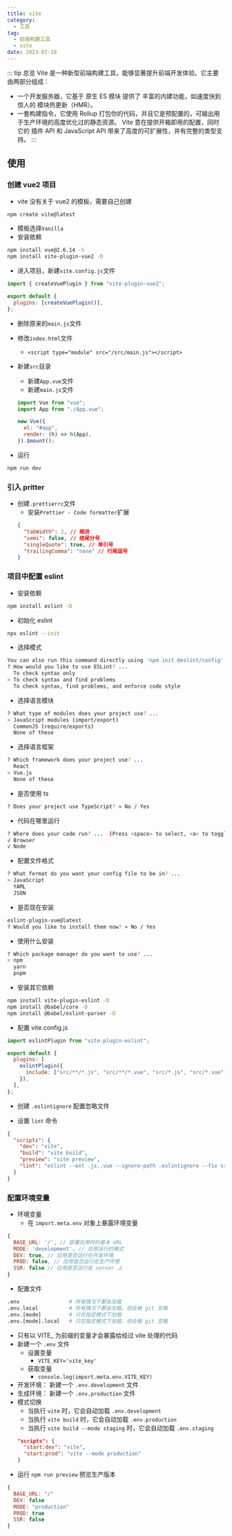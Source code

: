 ```yaml
---
title: vite
category:
  - 工具
tag:
  - 前端构建工具
  - vite
date: 2023-07-10
---
```


::: tip 总览
Vite 是一种新型前端构建工具，能够显著提升前端开发体验。它主要由两部分组成：

- 一个开发服务器，它基于 原生 ES 模块 提供了 丰富的内建功能，如速度快到惊人的 模块热更新（HMR）。
- 一套构建指令，它使用 Rollup 打包你的代码，并且它是预配置的，可输出用于生产环境的高度优化过的静态资源。
  Vite 意在提供开箱即用的配置，同时它的 插件 API 和 JavaScript API 带来了高度的可扩展性，并有完整的类型支持。
:::

## 使用

### 创建 vue2 项目

- vite 没有关于 vue2 的模板，需要自己创建

```sh
npm create vite@latest
```

- 模板选择`Vanilla`
- 安装依赖

```sh
npm install vue@2.6.14 -S
npm install vite-plugin-vue2 -D
```

- 进入项目，新建`vite.config.js`文件

```js
import { createVuePlugin } from "vite-plugin-vue2";

export default {
  plugins: [createVuePlugin()],
};
```

- 删除原来的`main.js`文件
- 修改`index.html`文件
  - `<script type="module" src="/src/main.js"></script>`
- 新建`src`目录

  - 新建`App.vue`文件
  - 新建`main.js`文件

  ```js
  import Vue from "vue";
  import App from "./App.vue";

  new Vue({
    el: "#app",
    render: (h) => h(App),
  }).$mount();
  ```

- 运行

```sh
npm run dev
```

### 引入 pritter

- 创建`.prettierrc`文件
  - 安装`Prettier - Code formatter`扩展
  ```json
  {
    "tabWidth": 2, // 缩进
    "semi": false, // 结尾分号
    "singleQuote": true, // 单引号
    "trailingComma": "none" // 行尾逗号
  }
  ```

### 项目中配置 eslint

- 安装依赖

```sh
npm install eslint -D
```

- 初始化 eslint

```sh
npx eslint --init
```

  - 选择模式

  ```sh
  You can also run this command directly using 'npm init @eslint/config'.
  ? How would you like to use ESLint? ...
    To check syntax only
  > To check syntax and find problems
    To check syntax, find problems, and enforce code style
  ```

  - 选择语言模块

  ```sh
  ? What type of modules does your project use? ...
  > JavaScript modules (import/export)
    CommonJS (require/exports)
    None of these
  ```

  - 选择语言框架

  ```sh
  ? Which framework does your project use? ...
    React
  > Vue.js
    None of these
  ```

  - 是否使用 ts

  ```sh
  ? Does your project use TypeScript? » No / Yes
  ```

  - 代码在哪里运行

  ```sh
  ? Where does your code run? ...  (Press <space> to select, <a> to toggle all, <i> to invert selection)
  √ Browser
  √ Node
  ```

  - 配置文件格式

  ```sh
  ? What format do you want your config file to be in? ...
  > JavaScript
    YAML
    JSON
  ```

  - 是否现在安装

  ```sh
  eslint-plugin-vue@latest
  ? Would you like to install them now? » No / Yes
  ```

  - 使用什么安装

  ```sh
  ? Which package manager do you want to use? ...
  > npm
    yarn
    pnpm
  ```

- 安装其它依赖

```sh
npm install vite-plugin-eslint -D
npm install @babel/core -D
npm install @babel/eslint-parser -D
```

- 配置 vite.config.js

```js
import eslintPlugin from "vite-plugin-eslint";

export default {
  plugins: [
    eslintPlugin({
      include: ["src/**/*.js", "src/**/*.vue", "src/*.js", "src/*.vue"],
    }),
  ],
};
```

- 创建 `.eslintignore` 配置忽略文件

- 设置 `lint` 命令

```json
{
  "scripts": {
    "dev": "vite",
    "build": "vite build",
    "preview": "vite preview",
    "lint": "eslint --ext .js,.vue --ignore-path .eslintignore --fix src"
  }
}
```

### 配置环境变量
- 环境变量
  - 在 `import.meta.env` 对象上暴露环境变量
```js
{ 
  BASE_URL: '/', // 部署应用时的基本 URL
  MODE: 'development', // 应用运行的模式
  DEV: true, // 应用是否运行在开发环境
  PROD: false, // 应用是否运行在生产环境
  SSR: false // 应用是否运行在 server 上
}
```
- 配置文件
```sh
.env                # 所有情况下都会加载
.env.local          # 所有情况下都会加载，但会被 git 忽略
.env.[mode]         # 只在指定模式下加载
.env.[mode].local   # 只在指定模式下加载，但会被 git 忽略
```
- 只有以 VITE_ 为前缀的变量才会暴露给经过 vite 处理的代码
- 新建一个 `.env` 文件
  - 设置变量
    -  `VITE_KEY='vite_key'`
  - 获取变量
    - `console.log(import.meta.env.VITE_KEY)`
- 开发环境： 新建一个 `.env.development` 文件
- 生成环境： 新建一个 `.env.production` 文件
- 模式切换
  - 当执行 `vite` 时，它会自动加载 `.env.development`
  - 当执行 `vite build` 时，它会自动加载 `.env.production`
  - 当执行 `vite build --mode staging` 时，它会自动加载 `.env.staging`
  ```json
  "scripts": {
    "start:dev": "vite",
    "start:prod": "vite --mode production"
  }
  ```
- 运行 `npm run preview` 预览生产版本
```js
{
  BASE_URL: "/"
  DEV: false
  MODE: "production"
  PROD: true
  SSR: false
}
```